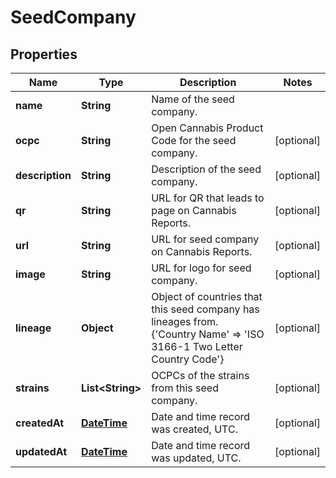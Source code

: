 
# SeedCompany

## Properties
Name | Type | Description | Notes
------------ | ------------- | ------------- | -------------
**name** | **String** | Name of the seed company. | 
**ocpc** | **String** | Open Cannabis Product Code for the seed company. |  [optional]
**description** | **String** | Description of the seed company. |  [optional]
**qr** | **String** | URL for QR that leads to page on Cannabis Reports. |  [optional]
**url** | **String** | URL for seed company on Cannabis Reports. |  [optional]
**image** | **String** | URL for logo for seed company. |  [optional]
**lineage** | **Object** | Object of countries that this seed company has lineages from. {&#39;Country Name&#39; &#x3D;&gt; &#39;ISO 3166-1 Two Letter Country Code&#39;} |  [optional]
**strains** | **List&lt;String&gt;** | OCPCs of the strains from this seed company. |  [optional]
**createdAt** | [**DateTime**](DateTime.md) | Date and time record was created, UTC. |  [optional]
**updatedAt** | [**DateTime**](DateTime.md) | Date and time record was updated, UTC. |  [optional]



